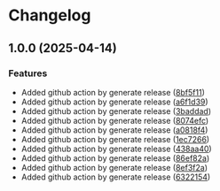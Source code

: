 # Changelog

## 1.0.0 (2025-04-14)


### Features

* Added github action by generate release ([8bf5f11](https://github.com/GridCP/proxmox-client-go/commit/8bf5f1156880fb26ef6ecdecedfc1a43c6e02b0f))
* Added github action by generate release ([a6f1d39](https://github.com/GridCP/proxmox-client-go/commit/a6f1d39bd550c2569ade66af2f732d076bfeb4e5))
* Added github action by generate release ([3baddad](https://github.com/GridCP/proxmox-client-go/commit/3baddadd2ff8d8cc2d2292a53b540acb595fd23e))
* Added github action by generate release ([8074efc](https://github.com/GridCP/proxmox-client-go/commit/8074efc9685c82ffaa40e3d568e1716a48c840d9))
* Added github action by generate release ([a0818f4](https://github.com/GridCP/proxmox-client-go/commit/a0818f41e72bf429bde005ab559488a10e5e75d8))
* Added github action by generate release ([1ec7266](https://github.com/GridCP/proxmox-client-go/commit/1ec7266883d62ada835efcc0d95ae92e5584f108))
* Added github action by generate release ([438aa40](https://github.com/GridCP/proxmox-client-go/commit/438aa40100e7ebcf85cef48d4bd7f079117c147e))
* Added github action by generate release ([86ef82a](https://github.com/GridCP/proxmox-client-go/commit/86ef82a1df0d0e1909a0098480e3cade4c59fc88))
* Added github action by generate release ([8ef3f2a](https://github.com/GridCP/proxmox-client-go/commit/8ef3f2a37de6cd7580454333c9e34b4fe05b7b3a))
* Added github action by generate release ([6322154](https://github.com/GridCP/proxmox-client-go/commit/6322154e0713b9eed40fe1bf5c20809a2cc04b55))

